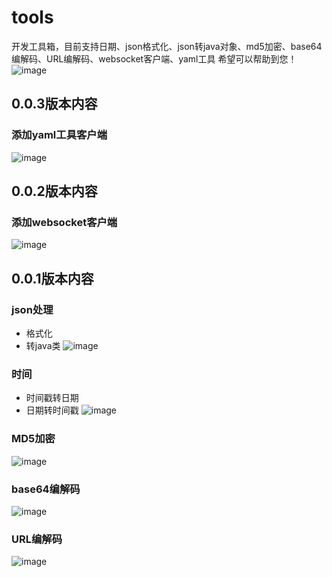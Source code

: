 # tools
开发工具箱，目前支持日期、json格式化、json转java对象、md5加密、base64编解码、URL编解码、websocket客户端、yaml工具
希望可以帮助到您！
![image](https://github.com/nuoqin/tools/assets/45343280/ccf2ed81-3dcf-4d6f-a6e8-9b1268d68427)


## 0.0.3版本内容
### 添加yaml工具客户端
![image](https://github.com/nuoqin/tools/assets/45343280/737a8077-60e4-4f1a-9798-e185f235de64)


## 0.0.2版本内容
### 添加websocket客户端
![image](https://github.com/nuoqin/tools/assets/45343280/07d5787b-d041-492b-a228-3e17da07b1f1)


## 0.0.1版本内容
### json处理
* 格式化
* 转java类
![image](https://github.com/nuoqin/tools/assets/45343280/672c1a7b-ecf2-4a35-b17c-38ab9ad5fad0)


### 时间
* 时间戳转日期
* 日期转时间戳
![image](https://github.com/nuoqin/tools/assets/45343280/ba6498c0-c80d-4487-a99c-8e8a122f3acf)

### MD5加密

![image](https://github.com/nuoqin/tools/assets/45343280/7b14cd52-08ca-4588-b911-bd9d5534f380)

### base64编解码

![image](https://github.com/nuoqin/tools/assets/45343280/e28ad92a-b3be-4037-93f1-f902cb0b4542)

### URL编解码
![image](https://github.com/nuoqin/tools/assets/45343280/c052e87d-f590-4883-8ae0-b1924f3abf37)
